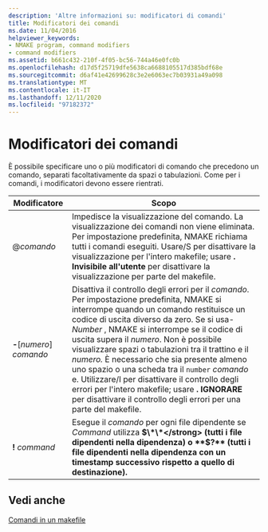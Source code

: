 ```yaml
---
description: 'Altre informazioni su: modificatori di comandi'
title: Modificatori dei comandi
ms.date: 11/04/2016
helpviewer_keywords:
- NMAKE program, command modifiers
- command modifiers
ms.assetid: b661c432-210f-4f05-bc56-744a46e0fc0b
ms.openlocfilehash: d17d5f25719dfe5638ca6688105517d385bdf68e
ms.sourcegitcommit: d6af41e42699628c3e2e6063ec7b03931a49a098
ms.translationtype: MT
ms.contentlocale: it-IT
ms.lasthandoff: 12/11/2020
ms.locfileid: "97182372"
---
```

# <a name="command-modifiers"></a>Modificatori dei comandi

È possibile specificare uno o più modificatori di comando che precedono un comando, separati facoltativamente da spazi o tabulazioni. Come per i comandi, i modificatori devono essere rientrati.

|Modificatore|Scopo|
|--------------|-------------|
|\@*comando*|Impedisce la visualizzazione del comando. La visualizzazione dei comandi non viene eliminata. Per impostazione predefinita, NMAKE richiama tutti i comandi eseguiti. Usare/S per disattivare la visualizzazione per l'intero makefile; usare **. Invisibile all'utente** per disattivare la visualizzazione per parte del makefile.|
|**-**\[*numero*] *comando*|Disattiva il controllo degli errori per il *comando*. Per impostazione predefinita, NMAKE si interrompe quando un comando restituisce un codice di uscita diverso da zero. Se si usa-*Number* , NMAKE si interrompe se il codice di uscita supera il *numero*. Non è possibile visualizzare spazi o tabulazioni tra il trattino e il *numero.* È necessario che sia presente almeno uno spazio o una scheda tra il `number` *comando* e. Utilizzare/I per disattivare il controllo degli errori per l'intero makefile; usare **. IGNORARE** per disattivare il controllo degli errori per una parte del makefile.|
|**!** *command*|Esegue il *comando* per ogni file dipendente se *Command* utilizza <strong>$\*\*</strong> (tutti i file dipendenti nella dipendenza) o **$?** (tutti i file dipendenti nella dipendenza con un timestamp successivo rispetto a quello di destinazione).|

## <a name="see-also"></a>Vedi anche

[Comandi in un makefile](commands-in-a-makefile.md)
